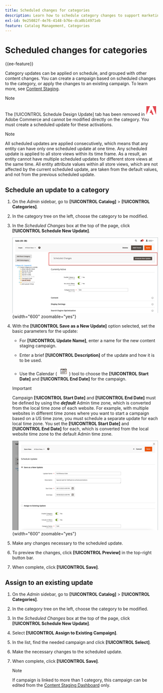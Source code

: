 ```yaml
---
title: Scheduled changes for categories
description: Learn how to schedule category changes to support marketing campaigns and store promotions.
exl-id: 9e25082f-4e76-4148-b76e-dca0b14971eb
feature: Catalog Management, Categories
---
```

# Scheduled changes for categories

{{ee-feature}}

Category updates can be applied on schedule, and grouped with other content changes. You can create a campaign based on scheduled changes to the category, or apply the changes to an existing campaign. To learn more, see [Content Staging](../content-design/content-staging.md).

>[!NOTE]
>
>The [!UICONTROL Schedule Design Update] tab has been removed in ![Adobe Commerce](../assets/adobe-logo.svg) Adobe Commerce and cannot be modified directly on the category. You must create a scheduled update for these activations.

>[!NOTE]
>
>All scheduled updates are applied consecutively, which means that any entity can have only one scheduled update at one time. Any scheduled update is applied to all store views within its time frame. As a result, an entity cannot have multiple scheduled updates for different store views at the same time. All entity attribute values within all store views, which are not affected by the current scheduled update, are taken from the default values, and not from the previous scheduled update.

## Schedule an update to a category

1. On the _Admin_ sidebar, go to **[!UICONTROL Catalog]** > **[!UICONTROL Categories]**.

1. In the category tree on the left, choose the category to be modified.

1. In the _Scheduled Changes_ box at the top of the page, click **[!UICONTROL Schedule New Update]**.

   ![Scheduled Changes](./assets/category-scheduled-changes.png){width="600" zoomable="yes"}

1. With the **[!UICONTROL Save as a New Update]** option selected, set the basic parameters for the update:

   - For **[!UICONTROL Update Name]**, enter a name for the new content staging campaign.

   - Enter a brief **[!UICONTROL Description]** of the update and how it is to be used.

   - Use the Calendar ( ![Calendar icon](../assets/icon-calendar.png) ) tool to choose the **[!UICONTROL Start Date]** and **[!UICONTROL End Date]** for the campaign.

   >[!IMPORTANT]
   >
   >Campaign **[!UICONTROL Start Date]** and **[!UICONTROL End Date]** must be defined by using the **_default_** Admin time zone, which is converted from the local time zone of each website. For example, with multiple websites in different time zones where you want to start a campaign based on a US time zone, you must schedule a separate update for each local time zone. You set the **[!UICONTROL Start Date]** and **[!UICONTROL End Date]** for each, which is converted from the local website time zone to the default Admin time zone.

   ![Scheduled Changes](./assets/category-scheduled-changes-new-update.png){width="600" zoomable="yes"}

1. Make any changes necessary to the scheduled update.

1. To preview the changes, click **[!UICONTROL Preview]** in the top-right button bar.

1. When complete, click **[!UICONTROL Save]**.

## Assign to an existing update

1. On the _Admin_ sidebar, go to **[!UICONTROL Catalog]** > **[!UICONTROL Categories]**.

1. In the category tree on the left, choose the category to be modified.

1. In the _Scheduled Changes_ box at the top of the page, click **[!UICONTROL Schedule New Update]**.

1. Select **[!UICONTROL Assign to Existing Campaign]**.

1. In the list, find the needed campaign and click **[!UICONTROL Select]**.

1. Make the necessary changes to the scheduled update.

1. When complete, click **[!UICONTROL Save]**.

   >[!NOTE]
   >
   >If campaign is linked to more than 1 category, this campaign can be edited from the [Content Staging Dashboard](content-staging-dashboard.md) only.